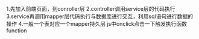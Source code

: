 1.先加入前端页面，到conroller层
2.controller调用service层的代码执行
3.service再调用mapper层代码执行与数据库进行交互，利用sql语句进行数据的操作
4.一般一个表对应一个mapper持久层
js中onclick点击一下触发执行函数function